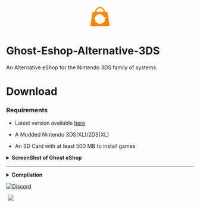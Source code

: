 <div align="center"><a href="https://ghosteshop.com"><img src="https://github.com/Ghost0159/Ghost-eShop-Homebrew/raw/main/ressources/icon/icon_4-2048x2048.png" height="64px"></a></div>
 
# Ghost-Eshop-Alternative-3DS
An Alternative eShop for the Nintendo 3DS family of systems.

# Download
### Requirements
- Latest version available [here](https://ghosteshop.com/)

- A Modded Nintendo 3DS(XL)/2DS(XL)

- An SD Card with at least 500 MB to install games

<details><summary><B>ScreenShot of Ghost eShop</B></summary>
<div><a href="Checking Update"><img src="https://cdn.ghosteshop.com/Images/3ds/Ghost%20eShop%20Alternative%203DS/screenshot/01-Checking%20Update.png" height="300px"></a> <a href="Main Menu"><img src="https://cdn.ghosteshop.com/Images/3ds/Ghost%20eShop%20Alternative%203DS/screenshot/02-Main%20Menu.png" height="300px"></a> <a href="Multi Version"><img src="https://cdn.ghosteshop.com/Images/3ds/Ghost%20eShop%20Alternative%203DS/screenshot/03-Multi%20Version.png" height="300px"></a> <a href="Availible Downloads"><img src="https://cdn.ghosteshop.com/Images/3ds/Ghost%20eShop%20Alternative%203DS/screenshot/04-Availible%20Downloads.png" height="300px"></a> <a href="Search & Filters"><img src="https://cdn.ghosteshop.com/Images/3ds/Ghost%20eShop%20Alternative%203DS/screenshot/05-Search%20%26%20Filters.png" height="300px"></a> <a href="Search Title"><img src="https://cdn.ghosteshop.com/Images/3ds/Ghost%20eShop%20Alternative%203DS/screenshot/06-Search%20Title.png" height="300px"></a> <a href="Search Author"><img src="https://cdn.ghosteshop.com/Images/3ds/Ghost%20eShop%20Alternative%203DS/screenshot/07-Search%20Author.png" height="300px"></a> <a href="Search Category"><img src="https://cdn.ghosteshop.com/Images/3ds/Ghost%20eShop%20Alternative%203DS/screenshot/08-Search%20Category.png" height="300px"></a> <a href="Search Category"><img src="https://cdn.ghosteshop.com/Images/3ds/Ghost%20eShop%20Alternative%203DS/screenshot/09-Search%20Category.png" height="300px"></a> <a href="Search Console"><img src="https://cdn.ghosteshop.com/Images/3ds/Ghost%20eShop%20Alternative%203DS/screenshot/10-Search%20Console.png" height="300px"></a> <a href="Mark Menu"><img src="https://cdn.ghosteshop.com/Images/3ds/Ghost%20eShop%20Alternative%203DS/screenshot/11-Mark%20Menu.png" height="300px"></a> <a href="Mark Game"><img src="https://cdn.ghosteshop.com/Images/3ds/Ghost%20eShop%20Alternative%203DS/screenshot/12-Mark%20Game.png" height="300px"></a> <a href="Filter Mark"><img src="https://cdn.ghosteshop.com/Images/3ds/Ghost%20eShop%20Alternative%203DS/screenshot/13-Filter%20Mark.png" height="300px"></a> <a href="Sorting Menu"><img src="https://cdn.ghosteshop.com/Images/3ds/Ghost%20eShop%20Alternative%203DS/screenshot/14-Sorting%20Menu.png" height="300px"></a> <a href="Sorting Title Ascending"><img src="https://cdn.ghosteshop.com/Images/3ds/Ghost%20eShop%20Alternative%203DS/screenshot/15-Sorting%20Title%20Ascending.png" height="300px"></a> <a href="Sorting Last Update Descending"><img src="https://cdn.ghosteshop.com/Images/3ds/Ghost%20eShop%20Alternative%203DS/screenshot/16-Sorting%20Last%20Update%20Descending.png" height="300px"></a> <a href="Grid Vue"><img src="https://cdn.ghosteshop.com/Images/3ds/Ghost%20eShop%20Alternative%203DS/screenshot/17-Grid%20Vue.png" height="300px"></a> <a href="List Vue"><img src="https://cdn.ghosteshop.com/Images/3ds/Ghost%20eShop%20Alternative%203DS/screenshot/17-List%20Vue.png" height="300px"></a> <a href="Settings Menu"><img src="https://cdn.ghosteshop.com/Images/3ds/Ghost%20eShop%20Alternative%203DS/screenshot/18-Settings%20Menu.png" height="300px"></a> <a href="Choose Language"><img src="https://cdn.ghosteshop.com/Images/3ds/Ghost%20eShop%20Alternative%203DS/screenshot/19-Choose%20Language.png" height="300px"></a> <a href="Select eShop"><img src="https://cdn.ghosteshop.com/Images/3ds/Ghost%20eShop%20Alternative%203DS/screenshot/20-Select%20eShop.png" height="300px"></a> <a href="View Screen"><img src="https://cdn.ghosteshop.com/Images/3ds/Ghost%20eShop%20Alternative%203DS/screenshot/30-View%20Screen%201.png" height="300px"></a> <a href="View Screen"><img src="https://cdn.ghosteshop.com/Images/3ds/Ghost%20eShop%20Alternative%203DS/screenshot/30-View%20Screen%202.png" height="300px"></a> <a href="Screen Boxart"><img src="https://cdn.ghosteshop.com/Images/3ds/Ghost%20eShop%20Alternative%203DS/screenshot/31-Screen%20Boxart.png" height="300px"></a></div>
</details>

______________________

<details><summary><B>Compilation</B></summary>

#### Compilation:


<details><summary><B>Setting up your environment</B></summary>
 
##### Setting up your environment:

*To build Ghost-eShop-Homebrew from source, you will need to setup a system with devkitARM, libctru and 3ds-libarchive. Follow devkitPro's [Getting Started](https://devkitpro.org/wiki/Getting_Started) page to install pacman, then run `(sudo dkp-)pacman -S devkitARM libctru 3ds-curl 3ds-libarchive`*

Install [Git](https://git-scm.com/downloads) if you haven't already
</details>

<details><summary><B>Cloning the repo</B></summary>
 
##### Cloning the repo:

*To download the source you will need to clone, this can be done by running.*

On GIT:
*`git clone --recursive https://github.com/Ghost0159/Ghost-eShop-Homebrew`*

And run ```make.bat```
</details></details>

[![Discord](https://discordapp.com/api/guilds/633965704424718336/widget.png?style=banner3&time)](https://discord.gg/9Rqvh9F)

<a href="https://github.com/ghost-land" style="padding-left: 5px; padding-right: 5px;"><img src="https://img.shields.io/badge/&copy;Ghost_eShop_Team-2020_|_2022-red.svg" height="20"></a>
